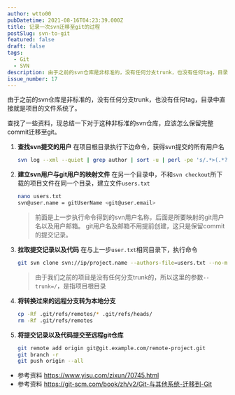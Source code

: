 ```yaml
---
author: wtto00
pubDatetime: 2021-08-16T04:23:39.000Z
title: 记录一次svn迁移至git的过程
postSlug: svn-to-git
featured: false
draft: false
tags:
  - Git
  - SVN
description: 由于之前的svn仓库是非标准的，没有任何分支trunk，也没有任何tag，目录中直接就是项目的文件系统了。对于这种非标准的svn仓库，应该怎么保留完整commit迁移至git？
issue_number: 17
---
```


由于之前的svn仓库是非标准的，没有任何分支trunk，也没有任何tag，目录中直接就是项目的文件系统了。

查找了一些资料，现总结一下对于这种非标准的svn仓库，应该怎么保留完整commit迁移至git。

1. **查找svn提交的用户**
   在项目根目录执行下边命令，获得svn提交的所有用户名

   ```bash
   svn log --xml --quiet | grep author | sort -u | perl -pe 's/.*>(.*?)<.*/$1 = /'
   ```

1. **建立svn用户与git用户的映射文件**
   在另一个目录中，不和`svn checkout`所下载的项目文件在同一个目录，建立文件`users.txt`

   ```bash
   nano users.txt
   svn@user.name = gitUserName <git@user.email>
   ```

   > 前面是上一步执行命令得到的svn用户名称，后面是所要映射的git用户名以及用户邮箱。
   > git用户名及邮箱不用提前创建，这只是保留commit的提交记录。

1. **拉取提交记录以及代码**
   在与上一步`user.txt`相同目录下，执行命令

   ```bash
   git svn clone svn://ip/project.name --authors-file=users.txt --no-metadata --trunk=/ target.location
   ```

   > 由于我们之前的项目是没有任何分支trunk的，所以这里的参数`--trunk=/`，是指项目根目录

1. **将转换过来的远程分支转为本地分支**

   ```bash
   cp -Rf .git/refs/remotes/* .git/refs/heads/
   rm -Rf .git/refs/remotes
   ```

1. **将提交记录以及代码提交至远程git仓库**

   ```bash
   git remote add origin git@git.example.com/remote-project.git
   git branch -r
   git push origin --all
   ```

- 参考资料 <https://www.yisu.com/zixun/70745.html>
- 参考资料 <https://git-scm.com/book/zh/v2/Git-与其他系统-迁移到-Git>
